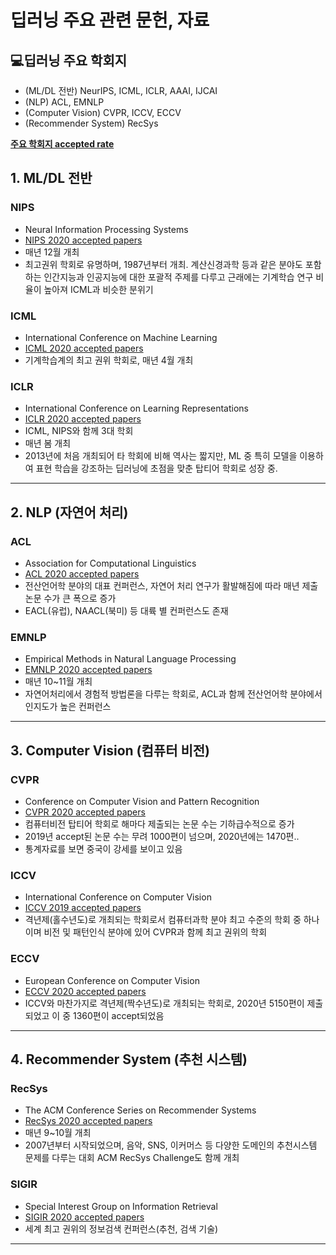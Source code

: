 # 딥러닝 주요 관련 문헌, 자료 

## 💻딥러닝 주요 학회지

- (ML/DL 전반) NeurIPS, ICML, ICLR, AAAI, IJCAI
- (NLP) ACL, EMNLP
- (Computer Vision) CVPR, ICCV, ECCV
- (Recommender System) RecSys

**[주요 학회지 accepted rate](https://github.com/lixin4ever/Conference-Acceptance-Rate)**

## 1. ML/DL 전반

### NIPS

- Neural Information Processing Systems
- [NIPS 2020 accepted papers](https://proceedings.neurips.cc/paper/2020)
- 매년 12월 개최
- 최고권위 학회로 유명하며, 1987년부터 개최. 계산신경과학 등과 같은 분야도 포함하는 인간지능과 인공지능에 대한 포괄적 주제를 다루고 근래에는 기계학습 연구 비율이 높아져 ICML과 비슷한 분위기

### ICML

- International Conference on Machine Learning
- [ICML 2020 accepted papers](https://icml.cc/virtual/2020/papers.html?filter=keywords)
- 기계학습계의 최고 권위 학회로, 매년 4월 개최

### ICLR

- International Conference on Learning Representations
- [ICLR 2020 accepted papers](https://iclr.cc/virtual_2020/papers.html?filter=keywords)
- ICML, NIPS와 함께 3대 학회
- 매년 봄 개최
- 2013년에 처음 개최되어 타 학회에 비해 역사는 짧지만, ML 중 특히 모델을 이용하여 표현 학습을 강조하는 딥러닝에 초점을 맞춘 탑티어 학회로 성장 중.

------

## 2. NLP (자연어 처리)

### ACL

- Association for Computational Linguistics
- [ACL 2020 accepted papers](https://acl2020.org/program/accepted/)
- 전산언어학 분야의 대표 컨퍼런스, 자연어 처리 연구가 활발해짐에 따라 매년 제출 논문 수가 큰 폭으로 증가
- EACL(유럽), NAACL(북미) 등 대륙 별 컨퍼런스도 존재

### EMNLP

- Empirical Methods in Natural Language Processing
- [EMNLP 2020 accepted papers](https://2020.emnlp.org/papers/main)
- 매년 10~11월 개최
- 자연어처리에서 경험적 방법론을 다루는 학회로, ACL과 함께 전산언어학 분야에서 인지도가 높은 컨퍼런스

------

## 3. Computer Vision (컴퓨터 비전)

### CVPR

- Conference on Computer Vision and Pattern Recognition
- [CVPR 2020 accepted papers](https://openaccess.thecvf.com/CVPR2020?day=2020-06-16)
- 컴퓨터비전 탑티어 학회로 해마다 제출되는 논문 수는 기하급수적으로 증가
- 2019년 accept된 논문 수는 무려 1000편이 넘으며, 2020년에는 1470편..
- 통계자료를 보면 중국이 강세를 보이고 있음

### ICCV

- International Conference on Computer Vision
- [ICCV 2019 accepted papers](https://openaccess.thecvf.com/ICCV2019)
- 격년제(홀수년도)로 개최되는 학회로서 컴퓨터과학 분야 최고 수준의 학회 중 하나이며 비전 및 패턴인식 분야에 있어 CVPR과 함께 최고 권위의 학회

### ECCV

- European Conference on Computer Vision
- [ECCV 2020 accepted papers](https://www.ecva.net/papers.php)
- ICCV와 마찬가지로 격년제(짝수년도)로 개최되는 학회로, 2020년 5150편이 제출되었고 이 중 1360편이 accept되었음

------

## 4. Recommender System (추천 시스템)

### RecSys

- The ACM Conference Series on Recommender Systems
- [RecSys 2020 accepted papers](https://recsys.acm.org/recsys20/accepted-contributions/#content-tab-1-0-tab)
- 매년 9~10월 개최
- 2007년부터 시작되었으며, 음악, SNS, 이커머스 등 다양한 도메인의 추천시스템 문제를 다루는 대회 ACM RecSys Challenge도 함께 개최

### SIGIR

- Special Interest Group on Information Retrieval
- [SIGIR 2020 accepted papers](https://sigir.org/sigir2020/accepted-papers/)
- 세계 최고 권위의 정보검색 컨퍼런스(추천, 검색 기술)

<hr>

